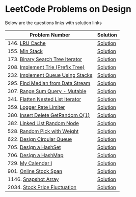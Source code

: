 # LeetCode Problems on Design

Below are the questions links with solution links

| Problem Number                                                                                      | Solution                                                                                                                |
| --------------------------------------------------------------------------------------------------- | ----------------------------------------------------------------------------------------------------------------------- |
| 146. [LRU Cache](https://leetcode.com/problems/lru-cache/)                                          | [Solution](https://github.com/HarshOza36/LeetCode_Problems/blob/main/Design/P146%20-%20LRUCache.py)                     |
| 155. [Min Stack](https://leetcode.com/problems/min-stack/)                                          | [Solution](https://github.com/HarshOza36/LeetCode_Problems/blob/main/Design/P155%20-%20minStack.py)                     |
| 173. [Binary Search Tree Iterator](https://leetcode.com/problems/binary-search-tree-iterator/)      | [Solution](https://github.com/HarshOza36/LeetCode_Problems/blob/main/Design/P173%20-%20binarySearchTreeIterator.py)     |
| 208. [Implement Trie (Prefix Tree)](https://leetcode.com/problems/implement-trie-prefix-tree/)      | [Solution](<https://github.com/HarshOza36/LeetCode_Problems/blob/main/Design/P208%20-%20implementTrie(PrefixTree).py>)  |
| 232. [Implement Queue Using Stacks](https://leetcode.com/problems/implement-queue-using-stacks/)    | [Solution](https://github.com/HarshOza36/LeetCode_Problems/blob/main/Design/P232%20-%20implementQueueUsingStacks.py)    |
| 295. [Find Median from Data Stream](https://leetcode.com/problems/find-median-from-data-stream/)    | [Solution](https://github.com/HarshOza36/LeetCode_Problems/blob/main/Design/P295%20-%20findMedianFromDataStream.py)     |
| 307. [Range Sum Query - Mutable](https://leetcode.com/problems/range-sum-query-mutable/)            | [Solution](https://github.com/HarshOza36/LeetCode_Problems/blob/main/Design/P307%20-%20rangeSumQuery_Mutable.py)        |
| 341. [Flatten Nested List Iterator](https://leetcode.com/problems/flatten-nested-list-iterator/)    | [Solution](https://github.com/HarshOza36/LeetCode_Problems/blob/main/Design/P341%20-%20flattenNestedListIterator.py)    |
| 359. [Logger Rate Limiter](https://leetcode.com/problems/logger-rate-limiter/)                      | [Solution](https://github.com/HarshOza36/LeetCode_Problems/blob/main/Design/P359%20-%20loggerRateLimiter.py)            |
| 380. [Insert Delete GetRandom O(1)](https://leetcode.com/problems/insert-delete-getrandom-o1/)      | [Solution](<https://github.com/HarshOza36/LeetCode_Problems/blob/main/Design/P380%20-%20insertDeleteGetRandom_O(1).py>) |
| 382. [Linked List Random Node](https://leetcode.com/problems/linked-list-random-node/description/)  | [Solution]()                                                                                                            |
| 528. [Random Pick with Weight](https://leetcode.com/problems/random-pick-with-weight/description/)  | [Solution](https://github.com/HarshOza36/LeetCode_Problems/blob/main/Design/P528%20-%20randomPickWithWeight.py)         |
| 622. [Design Circular Queue](https://leetcode.com/problems/design-circular-queue/)                  | [Solution](https://github.com/HarshOza36/LeetCode_Problems/blob/main/Design/P622%20-%20designCircularQueue.py)          |
| 705. [Design a HashSet](https://leetcode.com/problems/design-hashset)                               | [Solution](https://github.com/HarshOza36/LeetCode_Problems/blob/main/Design/P705.%20Design%20Hashset.py)                |
| 706. [Design a HashMap](https://leetcode.com/problems/design-hashmap)                               | [Solution](https://github.com/HarshOza36/LeetCode_Problems/blob/main/Design/P706.%20Design%20Hashmap.py)                |
| 729. [My Calendar I](https://leetcode.com/problems/my-calendar-i/)                                  | [Solution](https://github.com/HarshOza36/LeetCode_Problems/blob/main/Design/P729%20-%20myCalendar_I.py)                 |
| 901. [Online Stock Span](https://leetcode.com/problems/online-stock-span/)                          | [Solution](https://github.com/HarshOza36/LeetCode_Problems/blob/main/Design/P901%20-%20onlineStockSpan.py)              |
| 1146. [Snapshot Array](https://leetcode.com/problems/snapshot-array/)                               | [Solution](https://github.com/HarshOza36/LeetCode_Problems/blob/main/Design/P1146%20-%20snapshotArray.py)               |
| 2034. [Stock Price Fluctuation](https://leetcode.com/problems/stock-price-fluctuation/description/) | [Solution](https://github.com/HarshOza36/LeetCode_Problems/blob/main/Design/P2034%20-%20stockPriceFluctuation.py)       |

